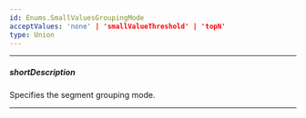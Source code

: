 ```yaml
---
id: Enums.SmallValuesGroupingMode
acceptValues: 'none' | 'smallValueThreshold' | 'topN'
type: Union
---
```

---
##### shortDescription
Specifies the segment grouping mode.

---
<!--
dxPieChartSeriesTypes.CommonPieChartSeries.smallValuesGrouping.mode(/api-reference/10 UI Components/dxPieChart/5 Series Types/CommonPieChartSeries/smallValuesGrouping/mode.md)(viz/pie_chart.d.ts)
-->